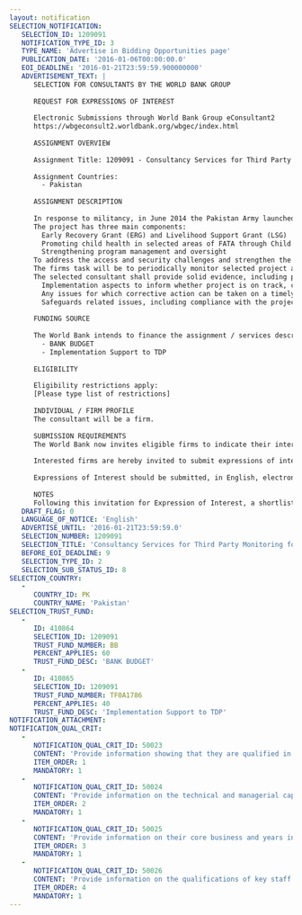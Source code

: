 ```yaml
---
layout: notification
SELECTION_NOTIFICATION: 
   SELECTION_ID: 1209091
   NOTIFICATION_TYPE_ID: 3
   TYPE_NAME: 'Advertise in Bidding Opportunities page'
   PUBLICATION_DATE: '2016-01-06T00:00:00.0'
   EOI_DEADLINE: '2016-01-21T23:59:59.900000000'
   ADVERTISEMENT_TEXT: |
      SELECTION FOR CONSULTANTS BY THE WORLD BANK GROUP
      
      REQUEST FOR EXPRESSIONS OF INTEREST
      
      Electronic Submissions through World Bank Group eConsultant2
      https://wbgeconsult2.worldbank.org/wbgec/index.html
      
      ASSIGNMENT OVERVIEW
      
      Assignment Title: 1209091 - Consultancy Services for Third Party Monitoring for the TDPERP
      
      Assignment Countries:
        - Pakistan
      
      ASSIGNMENT DESCRIPTION
      
      In response to militancy, in June 2014 the Pakistan Army launched a second security operation in five FATA Agencies, namely North Waziristan, South Waziristan, Orakzai, Kurram and Khyber. Approximately 340,000 families were displaced. With success of military operations in most areas, the Government has started the TDPs repatriation process. The World Bank has provided support to the Government of Pakistan (GoP) through the FATA Temporarily Displaced Persons Emergency Recovery Project (TDP ERP) to support early recovery of families affected by the militancy crisis, promote child health, and strengthen emergency response safety net delivery systems in affected areas of FATA. A Project Management Unit (PMU) is being established by the Economic Affairs Division (EAD) to serve as the central coordination platform between NADRA, the lead implementation agency and key FATA government agencies.
      The project has three main components:
      	Early Recovery Grant (ERG) and Livelihood Support Grant (LSG)
      	Promoting child health in selected areas of FATA through Child Wellness Grants (CWG)
      	Strengthening program management and oversight
      To address the access and security challenges and strengthen the program oversight, the World Bank is looking to engage third party monitoring to support the Bank activities in FATA. In particular, the firm will be an additional layer of oversight to strengthen Bank supervision tasks performed periodically under the project.
      The firms task will be to periodically monitor selected project activities and inputs/ outputs in the aforementioned agencies of FATA. This will include (i) periodic review of operational processes, activities, outputs, and results in the field; (ii) comparing the processes and activities  outlined in the Project Operations Manual to those being implemented in practice, to identify any deviations as well as areas where additional attention may be warranted. The firm will be expected to perform regular monitoring of operations at the One-Stop-Shops established by the implementation agency. The monitoring and oversight methodology will include periodic visits to project sites as well as interviews with beneficiaries and if required with local government officials, local institutions and communities. 
      The selected consultant shall provide solid evidence, including photographs, data, and recorded interviews to support the monitoring reports for all the monitoring and oversight activities carried out. The consultant will be required to provide periodic reports and recommendations for the project, specifically highlighting: 
      	Implementation aspects to inform whether project is on track, compliant with the implementation plan, and consistent with the implementation agencies reports;
      	Any issues for which corrective action can be taken on a timely basis.
      	Safeguards related issues, including compliance with the projects Environmental and Social Management Plan (ESMP). 
      
      FUNDING SOURCE
      
      The World Bank intends to finance the assignment / services described below under the following trust fund(s):
        - BANK BUDGET
        - Implementation Support to TDP
      
      ELIGIBILITY
      
      Eligibility restrictions apply:
      [Please type list of restrictions]
      
      INDIVIDUAL / FIRM PROFILE
      The consultant will be a firm. 
      
      SUBMISSION REQUIREMENTS
      The World Bank now invites eligible firms to indicate their interest in providing the services.  Interested firms must provide information indicating that they are qualified to perform the services (brochures, description of similar assignments, experience in similar conditions, availability of appropriate skills among staff, etc. for firms; CV and cover letter for individuals).  Please note that the total size of all attachments should be less than 5MB.  Consultants may associate to enhance their qualifications.
      
      Interested firms are hereby invited to submit expressions of interest.
      
      Expressions of Interest should be submitted, in English, electronically through World Bank Group eTendering (https://wbgeconsult2.worldbank.org/wbgec/index.html)
      
      NOTES
      Following this invitation for Expression of Interest, a shortlist of qualified firms will be formally invited to submit proposals.  Shortlisting and selection will be subject to the availability of funding.
   DRAFT_FLAG: 0
   LANGUAGE_OF_NOTICE: 'English'
   ADVERTISE_UNTIL: '2016-01-21T23:59:59.0'
   SELECTION_NUMBER: 1209091
   SELECTION_TITLE: 'Consultancy Services for Third Party Monitoring for the TDPERP'
   BEFORE_EOI_DEADLINE: 9
   SELECTION_TYPE_ID: 2
   SELECTION_SUB_STATUS_ID: 8
SELECTION_COUNTRY: 
   - 
      COUNTRY_ID: PK
      COUNTRY_NAME: 'Pakistan'
SELECTION_TRUST_FUND: 
   - 
      ID: 410864
      SELECTION_ID: 1209091
      TRUST_FUND_NUMBER: BB
      PERCENT_APPLIES: 60
      TRUST_FUND_DESC: 'BANK BUDGET'
   - 
      ID: 410865
      SELECTION_ID: 1209091
      TRUST_FUND_NUMBER: TF0A1786
      PERCENT_APPLIES: 40
      TRUST_FUND_DESC: 'Implementation Support to TDP'
NOTIFICATION_ATTACHMENT: 
NOTIFICATION_QUAL_CRIT: 
   - 
      NOTIFICATION_QUAL_CRIT_ID: 50023
      CONTENT: 'Provide information showing that they are qualified in the field of the assignment -- including having successfully executed at least one similar assignment in Pakistan, preferably in similar conditions'
      ITEM_ORDER: 1
      MANDATORY: 1
   - 
      NOTIFICATION_QUAL_CRIT_ID: 50024
      CONTENT: 'Provide information on the technical and managerial capabilities of the firm.'
      ITEM_ORDER: 2
      MANDATORY: 1
   - 
      NOTIFICATION_QUAL_CRIT_ID: 50025
      CONTENT: 'Provide information on their core business and years in business.'
      ITEM_ORDER: 3
      MANDATORY: 1
   - 
      NOTIFICATION_QUAL_CRIT_ID: 50026
      CONTENT: 'Provide information on the qualifications of key staff.'
      ITEM_ORDER: 4
      MANDATORY: 1
---
```

